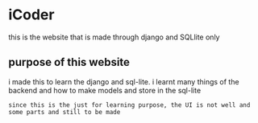 # iCoder

this is the website that is made through django and SQLlite only

## purpose of this website
i made this to learn the django and sql-lite.
i learnt many things of the backend and how to make models and store in the sql-lite

`since this is the just for learning purpose, the UI is not well and some parts and still to be made`
